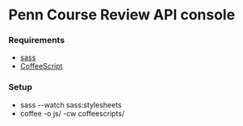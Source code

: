 Penn Course Review API console
=============================

### Requirements

* [sass](http://sass-lang.com/)
* [CoffeeScript](http://coffeescript.org/)

### Setup

* sass --watch sass:stylesheets
* coffee -o js/ -cw coffeescripts/


